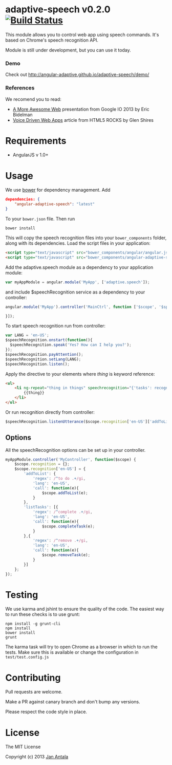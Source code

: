 # adaptive-speech v0.2.0 [![Build Status](https://travis-ci.org/angular-adaptive/adaptive-speech.png?branch=master)](https://travis-ci.org/angular-adaptive/adaptive-speech)

This module allows you to control web app using speech commands. It's based on Chrome's speech recognition API.

Module is still under development, but you can use it today.

### Demo

Check out http://angular-adaptive.github.io/adaptive-speech/demo/

### References

We recomend you to read:
- [A More Awesome Web](http://moreawesomeweb.com) presentation from Google IO 2013 by Eric Bidelman
- [Voice Driven Web Apps](http://updates.html5rocks.com/2013/01/Voice-Driven-Web-Apps-Introduction-to-the-Web-Speech-API) article from HTML5 ROCKS by Glen Shires

# Requirements

- AngularJS v 1.0+

# Usage

We use [bower](http://twitter.github.com/bower/) for dependency management. Add

```json
dependencies: {
    "angular-adaptive-speech": "latest"
}
```

To your `bower.json` file. Then run

    bower install

This will copy the speech recognition files into your `bower_components` folder, along with its dependencies. Load the script files in your application:

```html
<script type="text/javascript" src="bower_components/angular/angular.js"></script>
<script type="text/javascript" src="bower_components/angular-adaptive-speech/angular-adaptive-speech.min.js"></script>
```

Add the adaptive.speech module as a dependency to your application module:

```js
var myAppModule = angular.module('MyApp', ['adaptive.speech']);
```

and include $speechRecognition service as a dependency to your controller:

```js
angular.module('MyApp').controller('MainCtrl', function ['$scope', '$speechRecognition', ($scope, $speechRecognition) {

}]);
```

To start speech recognition run from controller:

```js
var LANG = 'en-US';
$speechRecognition.onstart(function(){
  $speechRecognition.speak('Yes? How can I help you?');
});
$speechRecognition.payAttention();
$speechRecognition.setLang(LANG);
$speechRecognition.listen();
```

Apply the directive to your elements where *thing* is keyword reference:

```html
<ul>
    <li ng-repeat="thing in things" speechrecognition="{'tasks': recognition['en-US']['listTasks'], 'thing': thing}">
        {{thing}}
    </li>
</ul>
```
Or run recognition directly from controller:

```js
$speechRecognition.listenUtterance($scope.recognition['en-US']['addToList']);
```

## Options

All the speechRecognition options can be set up in your controller.

```js
myAppModule.controller('MyController', function($scope) {
    $scope.recognition = {};
    $scope.recognition['en-US'] = {
        'addToList': {
            'regex': /^to do .+/gi,
            'lang': 'en-US',
            'call': function(e){
                $scope.addToList(e);
            }
        },
        'listTasks': [{
            'regex': /^complete .+/gi,
            'lang': 'en-US',
            'call': function(e){
                $scope.completeTask(e);
            }
        },{
            'regex': /^remove .+/gi,
            'lang': 'en-US',
            'call': function(e){
                $scope.removeTask(e);
            }
        }]
    };
});
```

# Testing

We use karma and jshint to ensure the quality of the code. The easiest way to run these checks is to use grunt:

    npm install -g grunt-cli
    npm install
    bower install
    grunt

The karma task will try to open Chrome as a browser in which to run the tests. Make sure this is available or change the configuration in `test/test.config.js` 

# Contributing

Pull requests are welcome. 

Make a PR against canary branch and don't bump any versions. 

Please respect the code style in place.

# License

The MIT License

Copyright (c) 2013 [Jan Antala](http://www.janantala.com)
